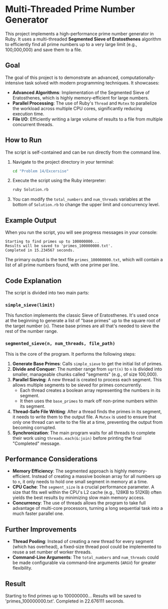 # Multi-Threaded Prime Number Generator

This project implements a high-performance prime number generator in Ruby. It uses a multi-threaded **Segmented Sieve of Eratosthenes** algorithm to efficiently find all prime numbers up to a very large limit (e.g., 100,000,000) and save them to a file.

## Goal

The goal of this project is to demonstrate an advanced, computationally-intensive task solved with modern programming techniques. It showcases:

- **Advanced Algorithms**: Implementation of the Segmented Sieve of Eratosthenes, which is highly memory-efficient for large numbers.
- **Parallel Processing**: The use of Ruby's `Thread` and `Mutex` to parallelize the workload across multiple CPU cores, significantly reducing execution time.
- **File I/O**: Efficiently writing a large volume of results to a file from multiple concurrent threads.

## How to Run

The script is self-contained and can be run directly from the command line.

1.  Navigate to the project directory in your terminal:

    ```bash
    cd "Problem 14/Excersise"
    ```

2.  Execute the script using the Ruby interpreter:

    ```bash
    ruby Solution.rb
    ```

3.  You can modify the `total_numbers` and `num_threads` variables at the bottom of `Solution.rb` to change the upper limit and concurrency level.

## Example Output

When you run the script, you will see progress messages in your console:

```
Starting to find primes up to 100000000...
Results will be saved to 'primes_100000000.txt'.
Completed in 15.234567 seconds.
```

The primary output is the text file `primes_100000000.txt`, which will contain a list of all prime numbers found, with one prime per line.

## Code Explanation

The script is divided into two main parts:

### `simple_sieve(limit)`

This function implements the classic Sieve of Eratosthenes. It's used once at the beginning to generate a list of "base primes" up to the square root of the target number (`n`). These base primes are all that's needed to sieve the rest of the number range.

### `segmented_sieve(n, num_threads, file_path)`

This is the core of the program. It performs the following steps:

1.  **Generate Base Primes**: Calls `simple_sieve` to get the initial list of primes.
2.  **Divide and Conquer**: The number range from `sqrt(n)` to `n` is divided into smaller, manageable chunks called "segments" (e.g., of size 100,000).
3.  **Parallel Sieving**: A new thread is created to process each segment. This allows multiple segments to be sieved for primes concurrently.
    - Each thread creates a boolean array representing the numbers in its segment.
    - It then uses the `base_primes` to mark off non-prime numbers within its segment.
4.  **Thread-Safe File Writing**: After a thread finds the primes in its segment, it needs to write them to the output file. A `Mutex` is used to ensure that only one thread can write to the file at a time, preventing the output from becoming corrupted.
5.  **Synchronization**: The main program waits for all threads to complete their work using `threads.each(&:join)` before printing the final "Completed" message.

## Performance Considerations

- **Memory Efficiency**: The segmented approach is highly memory-efficient. Instead of creating a massive boolean array for all numbers up to `n`, it only needs to hold one small segment in memory at a time.
- **CPU Cache**: The `segment_size` is a crucial performance parameter. A size that fits well within the CPU's L2 cache (e.g., 128KB to 512KB) often yields the best results by minimizing slow main memory access.
- **Concurrency**: The use of threads allows the program to take full advantage of multi-core processors, turning a long sequential task into a much faster parallel one.

## Further Improvements

- **Thread Pooling**: Instead of creating a new thread for every segment (which has overhead), a fixed-size thread pool could be implemented to reuse a set number of worker threads.
- **Command-Line Arguments**: The `total_numbers` and `num_threads` could be made configurable via command-line arguments (`ARGV`) for greater flexibility.

## Result
Starting to find primes up to 100000000...
Results will be saved to 'primes_100000000.txt'.
Completed in 22.676111 seconds.